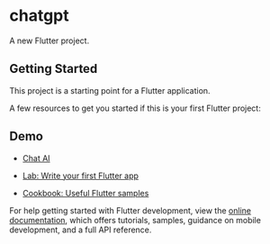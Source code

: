 # chatgpt

A new Flutter project.

## Getting Started

This project is a starting point for a Flutter application.

A few resources to get you started if this is your first Flutter project:

## Demo
- [Chat AI](https://youtu.be/BOpfyPCbGlE)

- [Lab: Write your first Flutter app](https://docs.flutter.dev/get-started/codelab)
- [Cookbook: Useful Flutter samples](https://docs.flutter.dev/cookbook)

For help getting started with Flutter development, view the
[online documentation](https://docs.flutter.dev/), which offers tutorials,
samples, guidance on mobile development, and a full API reference.
